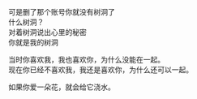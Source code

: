 
可是删了那个账号你就没有树洞了  
什么树洞？  
对着树洞说出心里的秘密  
你就是我的树洞  

当时你喜欢我，我也喜欢你，为什么没能在一起。  
现在你已经不喜欢我，我还是喜欢你，为什么还可以一起。

如果你爱一朵花，就会给它浇水。


